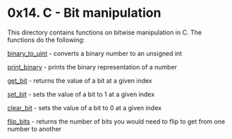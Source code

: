 # 0x14. C - Bit manipulation
This directory contains functions on bitwise manipulation in C. The functions do the following:

[binary_to_uint](0-binary_to_uint.c) - converts a binary number to an unsigned int

[print_binary](1-print_binary.c) - prints the binary representation of a number

[get_bit](2-get_bit.c) - returns the value of a bit at a given index

[set_bit](3-set_bit.c) - sets the value of a bit to 1 at a given index

[clear_bit](4-clear_bit.c) - sets the value of a bit to 0 at a given index

[flip_bits](5-flip_bits.c) - returns the number of bits you would need to flip to get from one number to another
